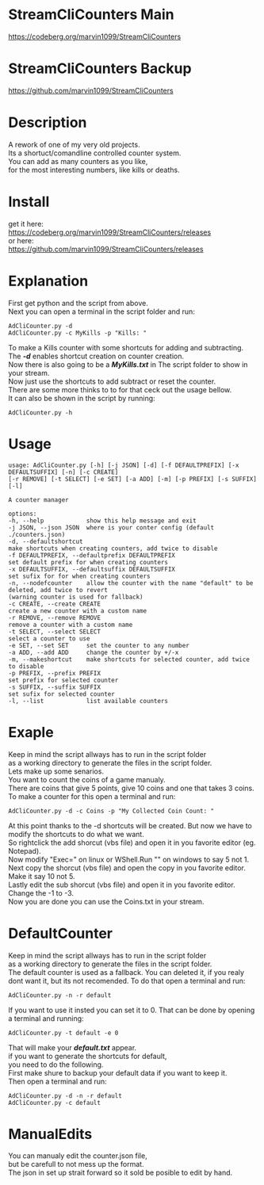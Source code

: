 # StreamCliCounters Main
https://codeberg.org/marvin1099/StreamCliCounters  


# StreamCliCounters Backup
https://github.com/marvin1099/StreamCliCounters  


# Description
A rework of one of my very old projects.  
Its a shortuct/comandline controlled counter system.  
You can add as many counters as you like,  
for the most interesting numbers, like kills or deaths.  

# Install
get it here:  
https://codeberg.org/marvin1099/StreamCliCounters/releases  
or here:  
https://github.com/marvin1099/StreamCliCounters/releases  

# Explanation
First get python and the script from above.  
Next you can open a terminal in the script folder and run: 

    AdCliCounter.py -d
    AdCliCounter.py -c MyKills -p "Kills: "  
To make a Kills counter with some shortcuts for adding and subtracting.  
The ***-d*** enables shortcut creation on counter creation.  
Now there is also going to be a ***MyKills.txt*** in The script folder to show in your stream.  
Now just use the shortcuts to add subtract or reset the counter.  
There are some more thinks to to for that ceck out the usage bellow.  
It can also be shown in the script by running:

    AdCliCounter.py -h

# Usage
    usage: AdCliCounter.py [-h] [-j JSON] [-d] [-f DEFAULTPREFIX] [-x DEFAULTSUFFIX] [-n] [-c CREATE]
    [-r REMOVE] [-t SELECT] [-e SET] [-a ADD] [-m] [-p PREFIX] [-s SUFFIX] [-l]

    A counter manager

    options:
    -h, --help            show this help message and exit
    -j JSON, --json JSON  where is your conter config (default ./counters.json)
    -d, --defaultshortcut
    make shortcuts when creating counters, add twice to disable
    -f DEFAULTPREFIX, --defaultprefix DEFAULTPREFIX
    set default prefix for when creating counters
    -x DEFAULTSUFFIX, --defaultsuffix DEFAULTSUFFIX
    set sufix for for when creating counters
    -n, --nodefcounter    allow the counter with the name "default" to be deleted, add twice to revert
    (warning counter is used for fallback)
    -c CREATE, --create CREATE
    create a new counter with a custom name
    -r REMOVE, --remove REMOVE
    remove a counter with a custom name
    -t SELECT, --select SELECT
    select a counter to use
    -e SET, --set SET     set the counter to any number
    -a ADD, --add ADD     change the counter by +/-x
    -m, --makeshortcut    make shortcuts for selected counter, add twice to disable
    -p PREFIX, --prefix PREFIX
    set prefix for selected counter
    -s SUFFIX, --suffix SUFFIX
    set sufix for selected counter
    -l, --list            list available counters

# Exaple
Keep in mind the script allways has to run in the script folder  
as a working directory to generate the files in the script folder.  
Lets make up some senarios.  
You want to count the coins of a game manualy.    
There are coins that give 5 points, give 10 coins and one that takes 3 coins.  
To make a counter for this open a terminal and run:  

    AdCliCounter.py -d -c Coins -p "My Collected Coin Count: "
At this point thanks to the -d shortcuts will be created.
But now we have to modify the shortcuts to do what we want.  
So rightclick the add shorcut (vbs file) and open it in you favorite editor (eg. Notepad).  
Now modify "Exec=" on linux or WShell.Run "" on windows to say 5 not 1.  
Next copy the shorcut (vbs file) and open the copy in you favorite editor.  
Make it say 10 not 5.  
Lastly edit the sub shorcut (vbs file) and open it in you favorite editor.  
Change the -1 to -3.  
Now you are done you can use the Coins.txt in your stream.

# DefaultCounter
Keep in mind the script allways has to run in the script folder  
as a working directory to generate the files in the script folder.  
The default counter is used as a fallback.
You can deleted it, if you realy dont want it,
but its not recomended.
To do that open a terminal and run:

    AdCliCounter.py -n -r default
If you want to use it insted you can set it to 0. 
That can be done by opening a terminal and running:  

    AdCliCounter.py -t default -e 0
That will make your ***default.txt*** appear.  
if you want to generate the shortcuts for default,  
you need to do the following.  
First make shure to backup your default data if you want to keep it.  
Then open a terminal and run: 

    AdCliCounter.py -d -n -r default
    AdCliCounter.py -c default

# ManualEdits
You can manualy edit the counter.json file,  
but be carefull to not mess up the format.  
The json in set up strait forward so it sold be posible to edit by hand.